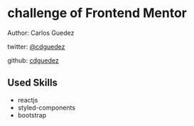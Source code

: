 # challenge of Frontend Mentor

Author: Carlos Guedez

twitter: [@cdguedez](https://twitter.com/cdguedez)

github: [cdguedez](https://github.com/cdguedez)

## Used Skills

- reactjs
- styled-components
- bootstrap

